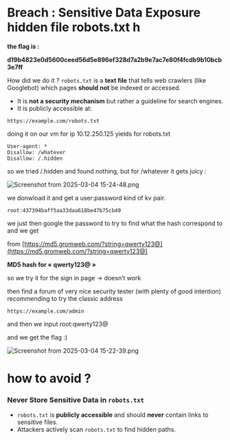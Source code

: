 # Breach : Sensitive Data Exposure hidden file robots.txt h

**the flag is :**

**d19b4823e0d5600ceed56d5e896ef328d7a2b9e7ac7e80f4fcdb9b10bcb3e7ff**

How did we do it ?
`robots.txt` is a **text file** that tells web crawlers (like Googlebot) which pages **should not** be indexed or accessed.

- It is **not a security mechanism** but rather a guideline for search engines.
- It is publicly accessible at:

```tsx
https://example.com/robots.txt
```

doing it on our vm for ip 10.12.250.125 yields for robots.txt

```
User-agent: *
Disallow: /whatever
Disallow: /.hidden
```

so we tried /.hidden and found nothing, but for /whatever it gets juicy :

![Screenshot from 2025-03-04 15-24-48.png](Breach%20Sensitive%20Data%20Exposure%20hidden%20file%20robots%20%201ac8c6dd81a18037bfa2da9a209468a7/Screenshot_from_2025-03-04_15-24-48.png)

we donwload it and get a user:password kind of kv pair. 

```tsx
root:437394baff5aa33daa618be47b75cb49
```

we just then google the password to try to find what the hash correspond to and we get

from [https://md5.gromweb.com/?string=qwerty123@](https://md5.gromweb.com/?string=qwerty123@)

**MD5 hash for « qwerty123@ »**

so we try it for the sign in page → doesn’t work 

then find a forum of very nice security tester (with plenty of good intention) recommending to try the classic address

```tsx
https://example.com/admin
```

and then we input root:qwerty123@

and we get the flag :) 

![Screenshot from 2025-03-04 15-22-39.png](Breach%20Sensitive%20Data%20Exposure%20hidden%20file%20robots%20%201ac8c6dd81a18037bfa2da9a209468a7/Screenshot_from_2025-03-04_15-22-39.png)

# how to avoid ?

### **Never Store Sensitive Data in `robots.txt`**

- `robots.txt` is **publicly accessible** and should **never** contain links to sensitive files.
- Attackers actively scan `robots.txt` to find hidden paths.